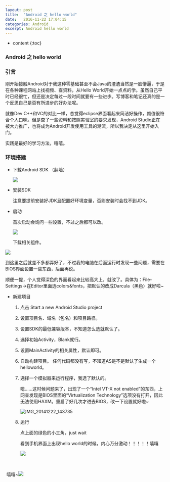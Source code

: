 ```yaml
---
layout: post
title:  "Android 之 hello world"
date:   2016-11-22 17:04:15
categories: Android
excerpt: Android hello world
---
```


* content
  {:toc}



### Android 之 hello world

### 引言

刚开始接触Android对于我这种零基础甚至不会Java的渣渣当然是一脸懵逼，于是在各种课程网站上找视频、查资料，从Hello World开始一点点的学。虽然自己平时已经很忙，但还是决定每过一段时间就要有一些进步。写博客和笔记还真的是一个反思自己是否有所进步的好办法呢。

就像Dev C++和VC的对比一样，总觉得eclipse界面看起来简洁好操作，颜值很符合个人口味。但是查了一些资料和按照实验室的要求发现，Android Studio正在被大力推广，也将成为Android开发使用工具的潮流，所以我决定从这里开始入门。

实践是最好的学习方法，嘻嘻。

### 环境搭建

- 下载Android SDK （翻墙）

  ![](http://upload-images.jianshu.io/upload_images/323464-4ce26de1799f4aaf.png?imageMogr2/auto-orient/strip%7CimageView2/2/w/1240)

- 安装SDK

  注意要提前安装好JDK且配置好环境变量，否则安装时会找不到JDK。

- 启动

  首次启动会询问一些设置，不过之后都可以改。

  ![](http://upload-images.jianshu.io/upload_images/323464-887736cd3a050e0b.png?imageMogr2/auto-orient/strip%7CimageView2/2/w/1240)

  ​下载相关组件。

![](http://upload-images.jianshu.io/upload_images/323464-4ef0fa87c1fd3bd6.png?imageMogr2/auto-orient/strip%7CimageView2/2/w/1240)

​	到这里之后就差不多都弄好了，不过我的电脑在后面运行时发现一些问题，需要在BIOS界面设置一些东西，后面再说。

​	顺便一提，个人觉得深色的界面看起来比较高大上，就改了。具体为：File-Settings->在Editor里面选colors&fonts，把默认的改成Darcula（黑色）就好啦~

- 新建项目

  1. 点击 Start a new Android Studio project

  2. 设置项目名、域名（包名）和项目路径。

  3. 设置SDK的最低兼容版本，不知道怎么选就默认了。

  4. 选择初始Activity，Blank就行。

  5. 设置MainActivity的相关属性，默认即可。

  6. 自动构建项目。 任何代码都没有写，不知道AS是不是默认了生成一个helloworld。

  7. 选择一个模拟器来运行程序，我选了默认的。

     嗯......这时候问题来了，出现了一个“Intel VT-X not enabled”的东西，上网查发现是BIOS里面的“Virtualization Technology”选项没有打开，因此无法使用HAXM。重启了好几次才进去BIOS，改一下设置就好啦~

     ![IMG_20141222_143735](http://www.2cto.com/uploadfile/Collfiles/20150303/2015030310320831.jpg)

  8. 运行

     ​点上面的绿色的小三角，just wait

     ​看到手机界面上出现hello world的时候，内心万分激动！！！！！嘻嘻

     ​![](http://ww4.sinaimg.cn/large/006pzljrgw1fa0z4xff08j30v80ip447.jpg)

<br>

​	嘻嘻~![](http://ww1.sinaimg.cn/large/006pzljrgw1fa0z73jk5tj301c01c0sh.jpg)
